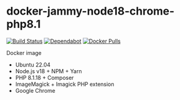 # docker-jammy-node18-chrome-php8.1

[![Build Status](https://github.com/vintagesucks/docker-jammy-node18-chrome-php8.1/workflows/Build/badge.svg)](https://github.com/vintagesucks/docker-jammy-node18-chrome-php8.1/actions) [![Dependabot](https://badgen.net/badge/Dependabot/enabled/green?icon=dependabot)](https://dependabot.com/) [![Docker Pulls](https://img.shields.io/docker/pulls/vintagesucks/docker-jammy-node18-chrome-php8.1.svg)](https://hub.docker.com/r/vintagesucks/docker-jammy-node18-chrome-php8.1/)

Docker image
* Ubuntu 22.04
* Node.js v18 + NPM + Yarn
* PHP 8.1.18 + Composer
* ImageMagick + Imagick PHP extension
* Google Chrome
